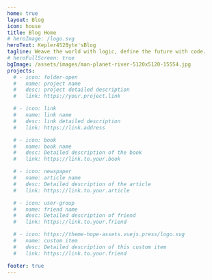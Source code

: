 ```yaml
---
home: true
layout: Blog
icon: house
title: Blog Home
# heroImage: /logo.svg  
heroText: Kepler452Byte'sBlog
tagline: Weave the world with logic, define the future with code.
# heroFullScreen: true
bgImage: /assets/images/man-planet-river-5120x5120-15554.jpg
projects:
  # - icon: folder-open
  #   name: project name
  #   desc: project detailed description
  #   link: https://your.project.link

  # - icon: link
  #   name: link name
  #   desc: link detailed description
  #   link: https://link.address

  # - icon: book
  #   name: book name
  #   desc: Detailed description of the book
  #   link: https://link.to.your.book

  # - icon: newspaper
  #   name: article name
  #   desc: Detailed description of the article
  #   link: https://link.to.your.article

  # - icon: user-group
  #   name: friend name
  #   desc: Detailed description of friend
  #   link: https://link.to.your.friend

  # - icon: https://theme-hope-assets.vuejs.press/logo.svg
  #   name: custom item
  #   desc: Detailed description of this custom item
  #   link: https://link.to.your.friend

footer: true
---
```


<!-- # This is a blog home page demo.

# To use this layout, you should set both `layout: Blog` and `home: true` in the page front matter.

# For related configuration docs, please see [blog homepage](https://theme-hope.vuejs.press/guide/blog/home.html). -->
